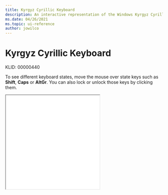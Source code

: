 ```yaml
---
title: Kyrgyz Cyrillic Keyboard
description: An interactive representation of the Windows Kyrgyz Cyrillic keyboard. To see different keyboard states, click or move the mouse over the state keys.
ms.date: 04/26/2021
ms.topic: ui-reference
author: jowilco
---
```


# Kyrgyz Cyrillic Keyboard

KLID: 00000440

To see different keyboard states, move the mouse over state keys such as **Shift**, **Caps** or **AltGr**. You can also lock or unlock those keys by clicking them.

<iframe src="kbdkyr.html" height="300"></iframe>
